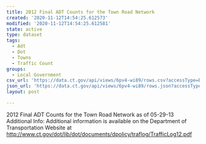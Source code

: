 ```yaml
---
title: 2012 Final ADT Counts for the Town Road Network
created: '2020-11-12T14:54:25.612573'
modified: '2020-11-12T14:54:25.612581'
state: active
type: dataset
tags:
  - Adt
  - Dot
  - Towns
  - Traffic Count
groups:
  - Local Government
csv_url: 'https://data.ct.gov/api/views/6pv4-wi89/rows.csv?accessType=DOWNLOAD'
json_url: 'https://data.ct.gov/api/views/6pv4-wi89/rows.json?accessType=DOWNLOAD'
layout: post

---
```

2012 Final ADT Counts for the Town Road Network as of 05-29-13
Additional Info:    Additional information is available on the Department of Transportation Website at http://www.ct.gov/dot/lib/dot/documents/dpolicy/traflog/TrafficLog12.pdf
